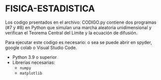 # FISICA-ESTADISTICA
Los codigo prsentados en el archivo: CODIGO.py  contiene dos programas (#7 y #8) en Python que simulan una marcha aleatoria unidimensional y verifican el Teorema Central del Límite y la ecuación de difusión.

Para ejecutar este codigo es necesario: o sea se puede abrir en spyder, google colab o Visual Studio Code. 
- Python 3.9 o superior  
- Librerías necesarias:
  - `numpy`
  - `matplotlib`


